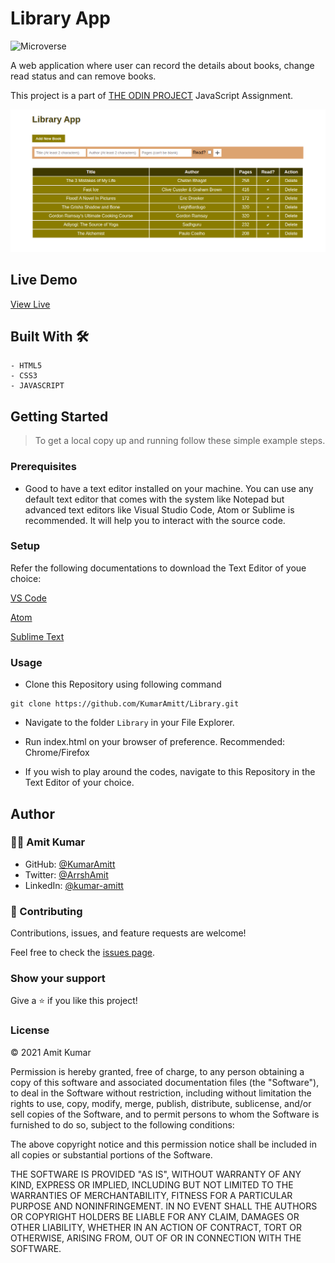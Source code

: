 # Library App

![Microverse](https://img.shields.io/badge/-Microverse-6F23FF?style=for-the-badge)

A web application where user can record the details about books, change read status and can remove
books.

This project is a part of
[THE ODIN PROJECT](https://www.theodinproject.com/paths/full-stack-ruby-on-rails/courses/javascript/lessons/library)
JavaScript Assignment.


![screenshot](./images/rsc.png)

## Live Demo

[View Live]()

## Built With 🛠

```
- HTML5
- CSS3
- JAVASCRIPT
```

## Getting Started 

> To get a local copy up and running follow these simple example steps.

### Prerequisites

- Good to have a text editor installed on your machine. You can use any default text editor that comes with the system
  like Notepad but advanced text editors like Visual Studio Code, Atom or Sublime is recommended. It will help you to 
  interact with the source code.

### Setup

Refer the following documentations to download the Text Editor of youe choice:

[VS Code](https://code.visualstudio.com/)

[Atom](https://atom.io/)

[Sublime Text](https://www.sublimetext.com/)

### Usage
- Clone this Repository using following command

<pre><code>git clone https://github.com/KumarAmitt/Library.git</code></pre>

- Navigate to the folder `Library` in your File Explorer.

- Run index.html on your browser of preference. Recommended: Chrome/Firefox

- If you wish to play around the codes, navigate to this Repository in the Text Editor of your choice.


## Author

### 👨‍💻 Amit Kumar

- GitHub: [@KumarAmitt](https://github.com/KumarAmitt)
- Twitter: [@ArrshAmit](https://twitter.com/ArrshAmitt)
- LinkedIn: [@kumar-amitt](https://www.linkedin.com/in/kumar-amitt)

### 🤝 Contributing

Contributions, issues, and feature requests are welcome!

Feel free to check the [issues page](https://github.com/KumarAmitt/Library/issues).

### Show your support

Give a ⭐️ if you like this project!

### License

&copy; 2021 Amit Kumar

Permission is hereby granted, free of charge, to any person obtaining a copy
of this software and associated documentation files (the "Software"), to deal
in the Software without restriction, including without limitation the rights
to use, copy, modify, merge, publish, distribute, sublicense, and/or sell
copies of the Software, and to permit persons to whom the Software is
furnished to do so, subject to the following conditions:

The above copyright notice and this permission notice shall be included in all
copies or substantial portions of the Software.

THE SOFTWARE IS PROVIDED "AS IS", WITHOUT WARRANTY OF ANY KIND, EXPRESS OR
IMPLIED, INCLUDING BUT NOT LIMITED TO THE WARRANTIES OF MERCHANTABILITY,
FITNESS FOR A PARTICULAR PURPOSE AND NONINFRINGEMENT. IN NO EVENT SHALL THE
AUTHORS OR COPYRIGHT HOLDERS BE LIABLE FOR ANY CLAIM, DAMAGES OR OTHER
LIABILITY, WHETHER IN AN ACTION OF CONTRACT, TORT OR OTHERWISE, ARISING FROM,
OUT OF OR IN CONNECTION WITH THE SOFTWARE.
